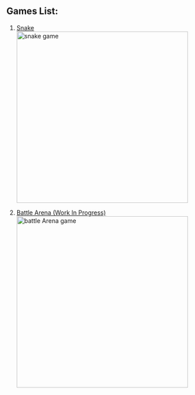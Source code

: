 Games List:
------ 

1. [Snake][snake]  
[<img src="images/snake.png" width="400" alt="snake game">][snake]

2. [Battle Arena (Work In Progress)][battle-arena]  
[<img src="images/battle-arena.png" width="400" alt="battle Arena game">][battle-arena]

[snake]: snake/
[battle-arena]: battle-arena/
